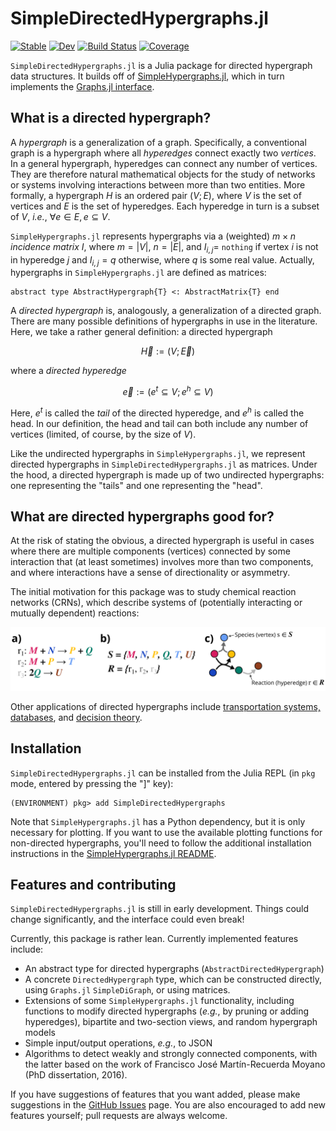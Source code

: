 # SimpleDirectedHypergraphs.jl

[![Stable](https://img.shields.io/badge/docs-stable-blue.svg)](https://CoReACTER.org/SimpleDirectedHypergraphs.jl/stable/)
[![Dev](https://img.shields.io/badge/docs-dev-blue.svg)](https://CoReACTER.org/SimpleDirectedHypergraphs.jl/dev/)
[![Build Status](https://github.com/CoReACTER/SimpleDirectedHypergraphs.jl/actions/workflows/CI.yml/badge.svg?branch=main)](https://github.com/CoReACTER/SimpleDirectedHypergraphs.jl/actions/workflows/CI.yml?query=branch%3Amain)
[![Coverage](https://codecov.io/gh/CoReACTER/SimpleDirectedHypergraphs.jl/branch/main/graph/badge.svg)](https://codecov.io/gh/CoReACTER/SimpleDirectedHypergraphs.jl)

`SimpleDirectedHypergraphs.jl` is a Julia package for directed hypergraph data structures. It builds off of [SimpleHypergraphs.jl](https://github.com/pszufe/SimpleHypergraphs.jl), which in turn implements the [Graphs.jl interface](https://juliagraphs.org/Graphs.jl/stable/core_functions/interface/).

## What is a directed hypergraph?

A *hypergraph* is a generalization of a graph. Specifically, a conventional graph is a hypergraph where all *hyperedges* connect exactly two *vertices*. In a general hypergraph, hyperedges can connect any number of vertices. They are therefore natural mathematical objects for the study of networks or systems involving interactions between more than two entities. More formally, a hypergraph $H$ is an ordered pair $(V; E)$, where $V$ is the set of vertices and $E$ is the set of hyperedges. Each hyperedge in turn is a subset of $V$, *i.e.*, $\forall e \in E, e \subseteq V$.

`SimpleHypergraphs.jl` represents hypergraphs via a (weighted) $m \times n$ *incidence matrix* $I$, where $m = |V|$, $n = |E|$, and $I_{i,j} =$ `nothing` if vertex $i$ is not in hyperedge $j$ and $I_{i,j} = q$ otherwise, where $q$ is some real value. Actually, hypergraphs in `SimpleHypergraphs.jl` are defined as matrices:

```
abstract type AbstractHypergraph{T} <: AbstractMatrix{T} end
```

A *directed hypergraph* is, analogously, a generalization of a directed graph. There are many possible definitions of hypergraphs in use in the literature. Here, we take a rather general definition: a directed hypergraph 

$$\overrightarrow{H} := (V; \overrightarrow{E})$$

where a *directed hyperedge*

$$\overrightarrow{e} := (e^t \subseteq V; e^h \subseteq V)$$

Here, $e^t$ is called the *tail* of the directed hyperedge, and $e^h$ is called the head. In our definition, the head and tail can both include any number of vertices (limited, of course, by the size of $V$).

Like the undirected hypergraphs in `SimpleHypergraphs.jl`, we represent directed hypergraphs in `SimpleDirectedHypergraphs.jl` as matrices. Under the hood, a directed hypergraph is made up of two undirected hypergraphs: one representing the "tails" and one representing the "head".

## What are directed hypergraphs good for?

At the risk of stating the obvious, a directed hypergraph is useful in cases where there are multiple components (vertices) connected by some interaction that (at least sometimes) involves more than two components, and where interactions have a sense of directionality or asymmetry.

The initial motivation for this package was to study chemical reaction networks (CRNs), which describe systems of (potentially interacting or mutually dependent) reactions:

![A simple chemical reaction network consisting of three reactions (a), represented as a set of species and a set of reactions (b) and as a directed hypergraph (c).](./assets/set_vs_hgraph_white.png)

Other applications of directed hypergraphs include [transportation systems, databases](https://doi.org/10.1016/0166-218X(93)90045-P), and [decision theory](https://doi.org/10.1109/ACCESS.2024.3415120).

## Installation

`SimpleDirectedHypergraphs.jl` can be installed from the Julia REPL (in `pkg` mode, entered by pressing the "]" key):

```
(ENVIRONMENT) pkg> add SimpleDirectedHypergraphs
```

Note that `SimpleHypergraphs.jl` has a Python dependency, but it is only necessary for plotting. If you want to use the available plotting functions for non-directed hypergraphs, you'll need to follow the additional installation instructions in the [SimpleHypergraphs.jl README](https://github.com/pszufe/SimpleHypergraphs.jl).

## Features and contributing

`SimpleDirectedHypergraphs.jl` is still in early development. Things could change significantly, and the interface could even break!

Currently, this package is rather lean. Currently implemented features include:
- An abstract type for directed hypergraphs (`AbstractDirectedHypergraph`)
- A concrete `DirectedHypergraph` type, which can be constructed directly, using `Graphs.jl` `SimpleDiGraph`, or using matrices.
- Extensions of some `SimpleHypergraphs.jl` functionality, including functions to modify directed hypergraphs (*e.g.*, by pruning or adding hyperedges), bipartite and two-section views, and random hypergraph models
- Simple input/output operations, *e.g.*, to JSON
- Algorithms to detect weakly and strongly connected components, with the latter based on the work of Francisco José Martín-Recuerda Moyano (PhD dissertation, 2016).

If you have suggestions of features that you want added, please make suggestions in the [GitHub Issues](https://github.com/CoReACTER/SimpleDirectedHypergraphs.jl/issues) page. You are also encouraged to add new features yourself; pull requests are always welcome.
